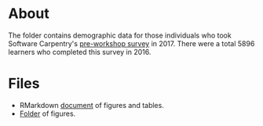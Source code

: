 # About
The folder contains demographic data for those individuals who took Software Carpentry's [pre-workshop survey](https://github.com/carpentries/assessment/blob/master/learner-assessment/surveys/swc_presurvey.pdf) in 2017. There were a total 5896 learners who completed this survey in 2016.

# Files
+ RMarkdown [document](https://carpentries.github.io/equity-and-inclusion/demographics/software-carpentry/2016/2016-demographics.html) of figures and tables.
+ [Folder](https://github.com/carpentries/equity-and-inclusion/tree/master/demographics/software-carpentry/2016/figures) of figures.
